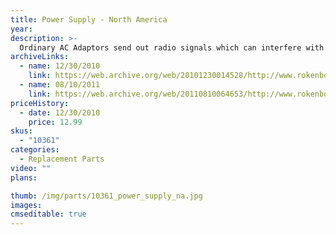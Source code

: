```yaml
---
title: Power Supply - North America
year: 
description: >-
  Ordinary AC Adaptors send out radio signals which can interfere with the preformance of your Rokenbok system. Rokenbok AC Adaptors are "shielded" to eliminate this potential problem. Use only Rokenbok adaptors with your Rokenbok system. Voltage 120.
archiveLinks:
  - name: 12/30/2010
    link: https://web.archive.org/web/20101230014528/http://www.rokenbok.com/estore/spare-parts/power-supply-north-america
  - name: 08/10/2011
    link: https://web.archive.org/web/20110810064653/http://www.rokenbok.com/estore/spare-parts/power-supply-north-america
priceHistory:
  - date: 12/30/2010
    price: 12.99
skus:
  - "10361"
categories: 
  - Replacement Parts
video: ""
plans:

thumb: /img/parts/10361_power_supply_na.jpg
images:
cmseditable: true
---
```

